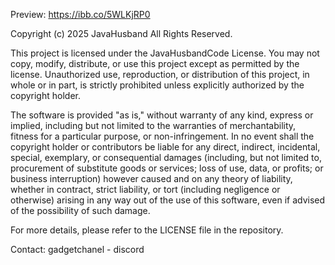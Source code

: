 Preview: https://ibb.co/5WLKjRP0

Copyright (c) 2025 JavaHusband All Rights Reserved.

This project is licensed under the JavaHusbandCode License. You may not copy, modify, distribute, or use this project except as permitted by the license. Unauthorized use, reproduction, or distribution of this project, in whole or in part, is strictly prohibited unless explicitly authorized by the copyright holder.

The software is provided "as is," without warranty of any kind, express or implied, including but not limited to the warranties of merchantability, fitness for a particular purpose, or non-infringement. In no event shall the copyright holder or contributors be liable for any direct, indirect, incidental, special, exemplary, or consequential damages (including, but not limited to, procurement of substitute goods or services; loss of use, data, or profits; or business interruption) however caused and on any theory of liability, whether in contract, strict liability, or tort (including negligence or otherwise) arising in any way out of the use of this software, even if advised of the possibility of such damage.

For more details, please refer to the LICENSE file in the repository.

Contact: gadgetchanel - discord
